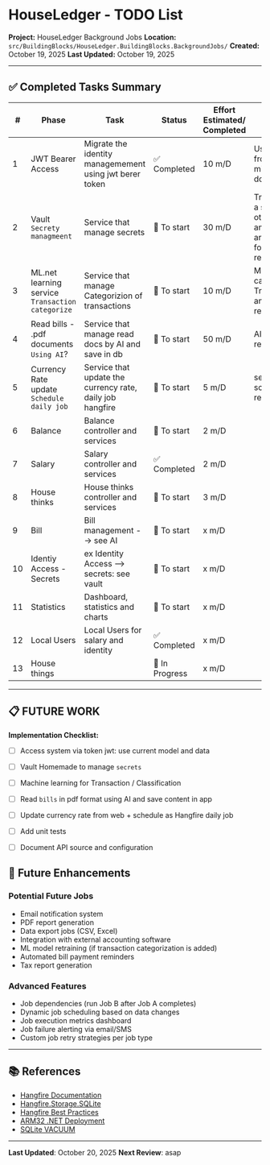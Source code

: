 # HouseLedger - TODO List

**Project:** HouseLedger Background Jobs
**Location:** `src/BuildingBlocks/HouseLedger.BuildingBlocks.BackgroundJobs/`
**Created:** October 19, 2025
**Last Updated:** October 19, 2025

---

## ✅ Completed Tasks Summary

#| Phase                                            | Task                                                      | Status        | Effort Estimated/ Completed | Notes                                                                      |
--|--------------------------------------------------|-----------------------------------------------------------|---------------|-----------------------------|----------------------------------------------------------------------------|
1| JWT Bearer Access                                | Migrate the identity managemement using jwt berer token   | ✅ Completed   | 10 m/D                      | Use data from old db, migrate from dotnet6                                 |
2| Vault `Secrety managmeent`                       | Service that manage secrets                               | 🚧 To start   | 30 m/D                      | Try and find a solution: other analysis and architecture followup required |
3| ML.net learning service `Transaction categorize` | Service that manage Categorizion of transactions          | 🚧 To start   | 10 m/D                      | ML.net to categorize Transactions: analysis required                       |
4| Read bills - .pdf documents `Using AI`?          | Service that manage read docs by AI and save in db        | 🚧 To start   | 50 m/D                      | AI or other to read docs                                                   |
5| Currency Rate update  `Schedule daily job`       | Service that update the currency rate, daily job hangfire | 🚧 To start   | 5 m/D                       | service + schedule recurring job                                           |
6| Balance                                          | Balance controller and services                           | 🚧 To start   | 2 m/D                       |                                            |
7| Salary                                           | Salary controller and services                            | ✅ Completed  | 2 m/D                       |                                            |
8| House thinks                                     | House thinks controller and services                      | 🚧 To start   | 3 m/D                       |                                            |
9| Bill                                             | Bill management --> see AI                                | 🚧 To start   | x m/D                       |                                            |
10| Identiy Access - Secrets                         | ex Identity Access --> secrets: see vault                 | 🚧 To start   | x m/D                       |                                            |
11| Statistics                                       | Dashboard, statistics and charts                          | 🚧 To start   | x m/D                       |                                            |
12| Local Users                                      | Local Users for salary and identity                       | ✅ Completed    | x m/D                       |                                            |
13| House things                                     |                                                    | 🔨 In Progress   | x m/D                       |                                            |

---

## 📋 FUTURE WORK
**Implementation Checklist:**
- [ ] Access system via token jwt: use current model and data
- [ ] Vault Homemade to manage `secrets`
- [ ] Machine learning for Transaction / Classification
- [ ] Read `bills` in pdf format using AI and save content in app
- [ ] Update currency rate from web + schedule as Hangfire daily job
- [ ] Add unit tests
- [ ] Document API source and configuration


## 🎯 Future Enhancements

### Potential Future Jobs
- Email notification system
- PDF report generation
- Data export jobs (CSV, Excel)
- Integration with external accounting software
- ML model retraining (if transaction categorization is added)
- Automated bill payment reminders
- Tax report generation

### Advanced Features
- Job dependencies (run Job B after Job A completes)
- Dynamic job scheduling based on data changes
- Job execution metrics dashboard
- Job failure alerting via email/SMS
- Custom job retry strategies per job type

---

## 📚 References

- [Hangfire Documentation](https://docs.hangfire.io/)
- [Hangfire.Storage.SQLite](https://github.com/raisedapp/Hangfire.Storage.SQLite)
- [Hangfire Best Practices](https://docs.hangfire.io/en/latest/best-practices.html)
- [ARM32 .NET Deployment](https://github.com/dotnet/runtime/blob/main/docs/design/features/arm32-support.md)
- [SQLite VACUUM](https://www.sqlite.org/lang_vacuum.html)

---

**Last Updated**: October 20, 2025
**Next Review**: asap

